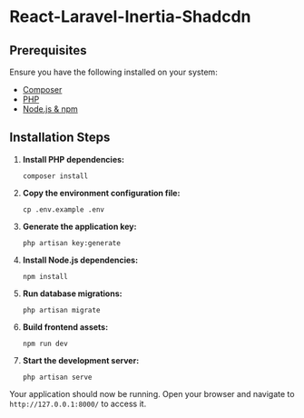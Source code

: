 <h1>React-Laravel-Inertia-Shadcdn</h1>

<h2>Prerequisites</h2>
<p>Ensure you have the following installed on your system:</p>
<ul>
  <li><a href="https://getcomposer.org/" target="_blank">Composer</a></li>
  <li><a href="https://www.php.net/" target="_blank">PHP</a></li>
  <li><a href="https://nodejs.org/" target="_blank">Node.js & npm</a></li>
</ul>

<h2>Installation Steps</h2>

<ol>
  <li><strong>Install PHP dependencies:</strong>
    <pre><code>composer install</code></pre>
  </li>
  
  <li><strong>Copy the environment configuration file:</strong>
    <pre><code>cp .env.example .env</code></pre>
  </li>
  
  <li><strong>Generate the application key:</strong>
    <pre><code>php artisan key:generate</code></pre>
  </li>
  
  <li><strong>Install Node.js dependencies:</strong>
    <pre><code>npm install</code></pre>
  </li>
  
  <li><strong>Run database migrations:</strong>
    <pre><code>php artisan migrate</code></pre>
  </li>
  
  <li><strong>Build frontend assets:</strong>
    <pre><code>npm run dev</code></pre>
  </li>
  
  <li><strong>Start the development server:</strong>
    <pre><code>php artisan serve</code></pre>
  </li>
</ol>

<p>Your application should now be running. Open your browser and navigate to <code>http://127.0.0.1:8000/</code> to access it.</p>
